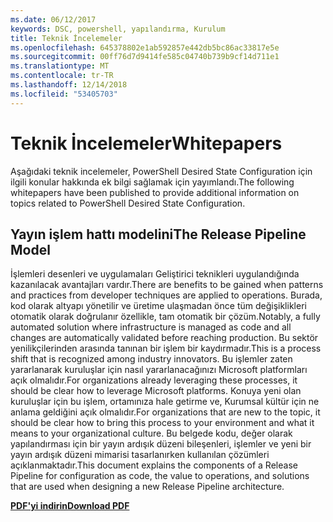 ```yaml
---
ms.date: 06/12/2017
keywords: DSC, powershell, yapılandırma, Kurulum
title: Teknik İncelemeler
ms.openlocfilehash: 645378802e1ab592857e442db5bc86ac33817e5e
ms.sourcegitcommit: 00ff76d7d9414fe585c04740b739b9cf14d711e1
ms.translationtype: MT
ms.contentlocale: tr-TR
ms.lasthandoff: 12/14/2018
ms.locfileid: "53405703"
---
```

# <a name="whitepapers"></a><span data-ttu-id="085e8-103">Teknik İncelemeler</span><span class="sxs-lookup"><span data-stu-id="085e8-103">Whitepapers</span></span>

<span data-ttu-id="085e8-104">Aşağıdaki teknik incelemeler, PowerShell Desired State Configuration için ilgili konular hakkında ek bilgi sağlamak için yayımlandı.</span><span class="sxs-lookup"><span data-stu-id="085e8-104">The following whitepapers have been published to provide additional information on topics related to PowerShell Desired State Configuration.</span></span>

## <a name="the-release-pipeline-model"></a><span data-ttu-id="085e8-105">Yayın işlem hattı modelini</span><span class="sxs-lookup"><span data-stu-id="085e8-105">The Release Pipeline Model</span></span>
<span data-ttu-id="085e8-106">İşlemleri desenleri ve uygulamaları Geliştirici teknikleri uygulandığında kazanılacak avantajları vardır.</span><span class="sxs-lookup"><span data-stu-id="085e8-106">There are benefits to be gained when patterns and practices from developer techniques are applied to operations.</span></span> <span data-ttu-id="085e8-107">Burada, kod olarak altyapı yönetilir ve üretime ulaşmadan önce tüm değişiklikleri otomatik olarak doğrulanır özellikle, tam otomatik bir çözüm.</span><span class="sxs-lookup"><span data-stu-id="085e8-107">Notably, a fully automated solution where infrastructure is managed as code and all changes are automatically validated before reaching production.</span></span> <span data-ttu-id="085e8-108">Bu sektör yenilikçilerinden arasında tanınan bir işlem bir kaydırmadır.</span><span class="sxs-lookup"><span data-stu-id="085e8-108">This is a process shift that is recognized among industry innovators.</span></span> <span data-ttu-id="085e8-109">Bu işlemler zaten yararlanarak kuruluşlar için nasıl yararlanacağınızı Microsoft platformları açık olmalıdır.</span><span class="sxs-lookup"><span data-stu-id="085e8-109">For organizations already leveraging these processes, it should be clear how to leverage Microsoft platforms.</span></span> <span data-ttu-id="085e8-110">Konuya yeni olan kuruluşlar için bu işlem, ortamınıza hale getirme ve, Kurumsal kültür için ne anlama geldiğini açık olmalıdır.</span><span class="sxs-lookup"><span data-stu-id="085e8-110">For organizations that are new to the topic, it should be clear how to bring this process to your environment and what it means to your organizational culture.</span></span> <span data-ttu-id="085e8-111">Bu belgede kodu, değer olarak yapılandırması için bir yayın ardışık düzeni bileşenleri, işlemler ve yeni bir yayın ardışık düzeni mimarisi tasarlanırken kullanılan çözümleri açıklanmaktadır.</span><span class="sxs-lookup"><span data-stu-id="085e8-111">This document explains the components of a Release Pipeline for configuration as code, the value to operations, and solutions that are used when designing a new Release Pipeline architecture.</span></span>

<span data-ttu-id="085e8-112">**[PDF'yi indirin](http://aka.ms/thereleasepipelinemodelpdf)**</span><span class="sxs-lookup"><span data-stu-id="085e8-112">**[Download PDF](http://aka.ms/thereleasepipelinemodelpdf)**</span></span>